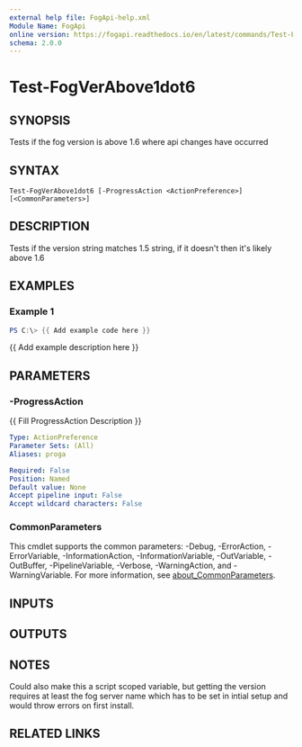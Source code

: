 ```yaml
---
external help file: FogApi-help.xml
Module Name: FogApi
online version: https://fogapi.readthedocs.io/en/latest/commands/Test-FogVerAbove1dot6
schema: 2.0.0
---
```


# Test-FogVerAbove1dot6

## SYNOPSIS
Tests if the fog version is above 1.6 where api changes have occurred

## SYNTAX

```
Test-FogVerAbove1dot6 [-ProgressAction <ActionPreference>] [<CommonParameters>]
```

## DESCRIPTION
Tests if the version string matches 1.5 string, if it doesn't then it's likely above 1.6

## EXAMPLES

### Example 1
```powershell
PS C:\> {{ Add example code here }}
```

{{ Add example description here }}

## PARAMETERS

### -ProgressAction
{{ Fill ProgressAction Description }}

```yaml
Type: ActionPreference
Parameter Sets: (All)
Aliases: proga

Required: False
Position: Named
Default value: None
Accept pipeline input: False
Accept wildcard characters: False
```

### CommonParameters
This cmdlet supports the common parameters: -Debug, -ErrorAction, -ErrorVariable, -InformationAction, -InformationVariable, -OutVariable, -OutBuffer, -PipelineVariable, -Verbose, -WarningAction, and -WarningVariable. For more information, see [about_CommonParameters](http://go.microsoft.com/fwlink/?LinkID=113216).

## INPUTS

## OUTPUTS

## NOTES
Could also make this a script scoped variable, but getting the version requires at least the fog server name
which has to be set in intial setup and would throw errors on first install.

## RELATED LINKS
